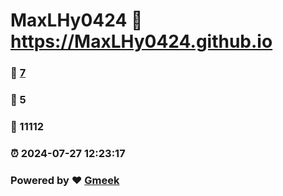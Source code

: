 # MaxLHy0424 :link: https://MaxLHy0424.github.io 
### :page_facing_up: [7](https://MaxLHy0424.github.io/tag.html) 
### :speech_balloon: 5 
### :hibiscus: 11112 
### :alarm_clock: 2024-07-27 12:23:17 
### Powered by :heart: [Gmeek](https://github.com/Meekdai/Gmeek)
